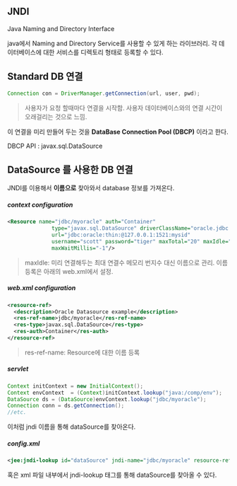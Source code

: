## JNDI

Java Naming and Directory Interface

java에서 Naming and Directory Service를 사용할 수 있게 하는 라이브러리.
각 데이터베이스에 대한 서비스를 디렉토리 형태로 등록할 수 있다.

## Standard DB 연결
```java
Connection con = DriverManager.getConnection(url, user, pwd);
```
>사용자가 요청 할때마다 연결을 시작함.
>사용자 데이터베이스와의 연결 시간이 오래걸리는 것으로 느낌.

이 연결을 미리 만들어 두는 것을 **DataBase Connection Pool (DBCP)** 이라고 한다.

DBCP API : javax.sql.DataSource 

## DataSource 를 사용한 DB 연결
JNDI를 이용해서 **이름으로** 찾아와서 database 정보를 가져온다.

##### context configuration
```xml
<Resource name="jdbc/myoracle" auth="Container"
              type="javax.sql.DataSource" driverClassName="oracle.jdbc.OracleDriver"
              url="jdbc:oracle:thin:@127.0.0.1:1521:mysid"
              username="scott" password="tiger" maxTotal="20" maxIdle="5"
              maxWaitMillis="-1"/>
```
>maxIdle: 미리 연결해두는 최대 연결수
>메모리 번지수 대신 이름으로 관리.
>이름 등록은 아래의 web.xml에서 설정.

##### web.xml configuration
```xml
<resource-ref>
  <description>Oracle Datasource example</description>
  <res-ref-name>jdbc/myoracle</res-ref-name>
  <res-type>javax.sql.DataSource</res-type>
  <res-auth>Container</res-auth>
</resource-ref>
```
>res-ref-name: Resource에 대한 이름 등록

##### servlet
```java
Context initContext = new InitialContext();
Context envContext  = (Context)initContext.lookup("java:/comp/env");
DataSource ds = (DataSource)envContext.lookup("jdbc/myoracle");
Connection conn = ds.getConnection();
//etc.
```
이처럼 jndi 이름을 통해 dataSource를 찾아온다.

##### config.xml
```xml
<jee:jndi-lookup id="dataSource" jndi-name="jdbc/myoracle" resource-ref="true" />
```
혹은 xml 파일 내부에서 jndi-lookup 태그를 통해 dataSource를 찾아올 수 있다.
<!--stackedit_data:
eyJoaXN0b3J5IjpbMjQwMDIzMTYzLC0xNzQwOTQwNTk1LC01Nz
k2NDM3OTAsLTEzOTgxNDUxMzUsLTIwMzk4MzE4NzddfQ==
-->
